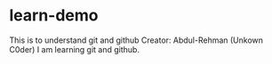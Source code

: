 # learn-demo
This is to understand git and github
Creator: Abdul-Rehman (Unkown C0der)
I am learning git and github.